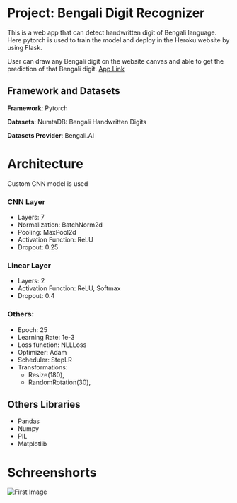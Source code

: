 # Project: Bengali Digit Recognizer
This is a web app that can detect handwritten digit of 
Bengali language. Here pytorch is used to train the model 
and deploy in the Heroku website by using Flask.

User can draw any Bengali digit on the website canvas and able to 
get the prediction of that Bengali digit. 
[App Link](https://bengali-digit-recognizer.herokuapp.com/) 

## Framework and Datasets
**Framework**: Pytorch

**Datasets**: NumtaDB: Bengali Handwritten Digits

**Datasets Provider**: Bengali.AI

# Architecture
Custom CNN model is used
### CNN Layer  
- Layers: 7
- Normalization: BatchNorm2d
- Pooling: MaxPool2d
- Activation Function: ReLU
- Dropout: 0.25

### Linear Layer
- Layers: 2
- Activation Function: ReLU, Softmax
- Dropout: 0.4

### Others:
- Epoch: 25
- Learning Rate: 1e-3
- Loss function: NLLLoss
- Optimizer: Adam
- Scheduler: StepLR
- Transformations:
    - Resize(180),
    - RandomRotation(30),

## Others Libraries
- Pandas
- Numpy
- PIL
- Matplotlib

# Schreenshorts
![First Image](bn1.jpg)